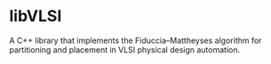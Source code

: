 # libVLSI
A C++ library that implements the Fiduccia–Mattheyses algorithm for partitioning and placement in VLSI physical design automation.
